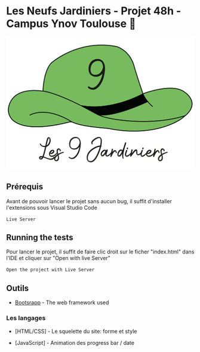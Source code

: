 # Les Neufs Jardiniers - Projet 48h - Campus Ynov Toulouse 🚀

![Screenshot](/assets/img/logo-readme.png)

## Prérequis

Avant de pouvoir lancer le projet sans aucun bug, il suffit d'installer l'extensions sous Visual Studio Code

```
Live Server
```

## Running the tests

Pour lancer le projet, il suffit de faire clic droit sur le ficher "index.html" dans l'IDE et cliquer sur "Open with live Server"

```
Open the project with Live Server
```



## Outils

* [Bootsrapp](https://getbootstrap.com/) - The web framework used

### Les langages  

* [HTML/CSS]  - Le squelette du site: forme et style

* [JavaScript] - Animation des progress bar / date




